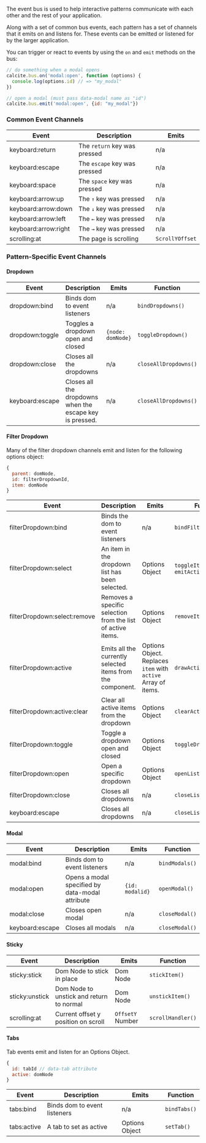 The event bus is used to help interactive patterns communicate with each other and the rest of your application.

Along with a set of common bus events, each pattern has a set of channels that it emits on and listens for. These events can be emitted or listened for by the larger application.

You can trigger or react to events by using the `on` and `emit` methods on the bus:

```js
// do something when a modal opens
calcite.bus.on('modal:open', function (options) {
  console.log(options.id) // => "my_modal"
})

// open a modal (must pass data-modal name as "id")
calcite.bus.emit('modal:open', {id: "my_modal"})
```

### Common Event Channels

| Event | Description | Emits |
| --- | --- | --- |
| keyboard:return | The `return` key was pressed | n/a |
| keyboard:escape | The `escape` key was pressed | n/a |
| keyboard:space | The `space` key was pressed      | n/a |
| keyboard:arrow:up | The `↑` key was pressed   | n/a |
| keyboard:arrow:down | The `↓` key was pressed | n/a |
| keyboard:arrow:left | The `←` key was pressed | n/a |
| keyboard:arrow:right | The `→` key was pressed | n/a |
| scrolling:at | The page is scrolling | `ScrollYOffset` |

### Pattern-Specific Event Channels

#### Dropdown

| Event | Description | Emits | Function |
| --- | --- | --- | --- |
| dropdown:bind | Binds dom to event listeners | n/a | `bindDropdowns()` |
| dropdown:toggle | Toggles a dropdown open and closed | `{node: domNode}` | `toggleDropdown()` |
| dropdown:close | Closes all the dropdowns | n/a | `closeAllDropdowns()` |
| keyboard:escape | Closes all the dropdowns when the escape key is pressed. | n/a | `closeAllDropdowns()` |


#### Filter Dropdown

Many of the filter dropdown channels emit and listen for the following options object:

```js
{
  parent: domNode,
  id: filterDropdownId,
  item: domNode
}
```

| Event | Description | Emits | Function |
| --- | --- | --- | --- |
| filterDropdown:bind | Binds the dom to event listeners | n/a | `bindFilterDropdowns()` |
| filterDropdown:select | An item in the dropdown list has been selected. | Options Object | `toggleItem()`, `emitActive()` |
| filterDropdown:select:remove | Removes a specific selection from the list of active items. | Options Object | `removeItem()` |
| filterDropdown:active | Emits all the currently selected items from the component. | Options Object. Replaces `item` with `active` Array of items. | `drawActive()` |
| filterDropdown:active:clear | Clear all active items from the dropdown | Options Object | `clearActive()` |
| filterDropdown:toggle | Toggle a dropdown open and closed | Options Object | `toggleDropdown()` |
| filterDropdown:open | Open a specific dropdown | Options Object | `openList()` |
| filterDropdown:close | Closes all dropdowns | n/a | `closeList()` |
| keyboard:escape | Closes all dropdowns | n/a | `closeList()` |

#### Modal

| Event | Description | Emits | Function |
| --- | --- | --- | --- |
| modal:bind | Binds dom to event listeners | n/a | `bindModals()` |
| modal:open | Opens a modal specified by data-modal attribute | `{id: modalid}` |  `openModal()` |
| modal:close | Closes open modal | n/a | `closeModal()` |
| keyboard:escape | Closes all modals | n/a | `closeModal()` |

#### Sticky

| Event | Description | Emits | Function |
| --- | --- | --- | --- |
| sticky:stick | Dom Node to stick in place | Dom Node | `stickItem()` |
| sticky:unstick | Dom Node to unstick and return to normal | Dom Node | `unstickItem()` |
| scrolling:at | Current offset y position on scroll | `OffsetY` Number | `scrollHandler()` |

#### Tabs

Tab events emit and listen for an Options Object.

```js
{
  id: tabId // data-tab attribute
  active: domNode
}
```

| Event | Description | Emits | Function |
| --- | --- | --- | --- |
| tabs:bind | Binds dom to event listeners | n/a | `bindTabs()` |
| tabs:active | A tab to set as active | Options Object | `setTab()` |

